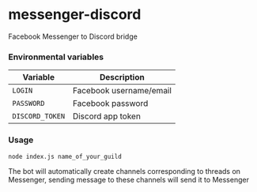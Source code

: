 # messenger-discord
Facebook Messenger to Discord bridge

### Environmental variables

| Variable | Description |
| --- | --- |
| `LOGIN` | Facebook username/email |
| `PASSWORD` | Facebook password |
| `DISCORD_TOKEN` | Discord app token |

### Usage

```bash
node index.js name_of_your_guild
```

The bot will automatically create channels corresponding to threads on Messenger, sending message to these channels will send it to Messenger